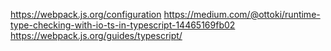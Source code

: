 https://webpack.js.org/configuration
https://medium.com/@ottoki/runtime-type-checking-with-io-ts-in-typescript-14465169fb02
https://webpack.js.org/guides/typescript/